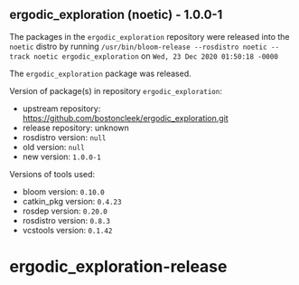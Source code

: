 ## ergodic_exploration (noetic) - 1.0.0-1

The packages in the `ergodic_exploration` repository were released into the `noetic` distro by running `/usr/bin/bloom-release --rosdistro noetic --track noetic ergodic_exploration` on `Wed, 23 Dec 2020 01:50:18 -0000`

The `ergodic_exploration` package was released.

Version of package(s) in repository `ergodic_exploration`:

- upstream repository: https://github.com/bostoncleek/ergodic_exploration.git
- release repository: unknown
- rosdistro version: `null`
- old version: `null`
- new version: `1.0.0-1`

Versions of tools used:

- bloom version: `0.10.0`
- catkin_pkg version: `0.4.23`
- rosdep version: `0.20.0`
- rosdistro version: `0.8.3`
- vcstools version: `0.1.42`


# ergodic_exploration-release
